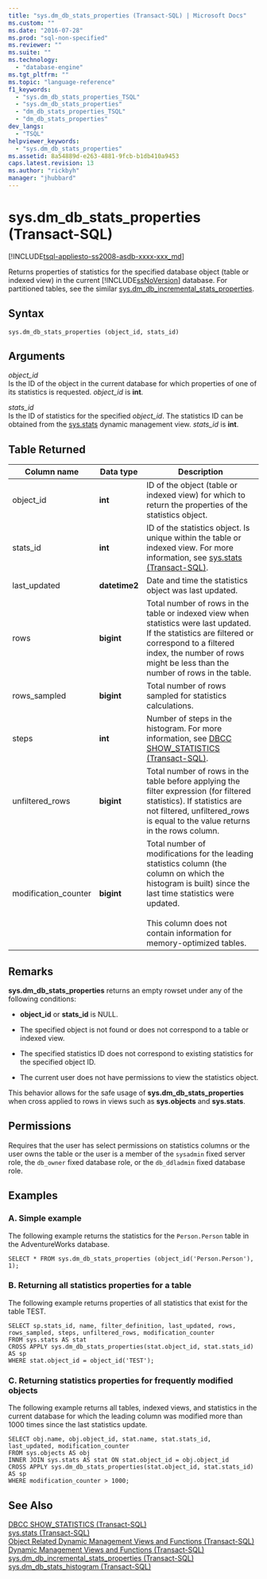 ```yaml
---
title: "sys.dm_db_stats_properties (Transact-SQL) | Microsoft Docs"
ms.custom: ""
ms.date: "2016-07-28"
ms.prod: "sql-non-specified"
ms.reviewer: ""
ms.suite: ""
ms.technology: 
  - "database-engine"
ms.tgt_pltfrm: ""
ms.topic: "language-reference"
f1_keywords: 
  - "sys.dm_db_stats_properties_TSQL"
  - "sys.dm_db_stats_properties"
  - "dm_db_stats_properties_TSQL"
  - "dm_db_stats_properties"
dev_langs: 
  - "TSQL"
helpviewer_keywords: 
  - "sys.dm_db_stats_properties"
ms.assetid: 8a54889d-e263-4881-9fcb-b1db410a9453
caps.latest.revision: 13
ms.author: "rickbyh"
manager: "jhubbard"
---
```

# sys.dm_db_stats_properties (Transact-SQL)
[!INCLUDE[tsql-appliesto-ss2008-asdb-xxxx-xxx_md](../../../relational-databases/import-export/includes/tsql-appliesto-ss2008-asdb-xxxx-xxx-md.md)]

  Returns properties of statistics for the specified database object (table or indexed view) in the current [!INCLUDE[ssNoVersion](../../../advanced-analytics/r-services/includes/ssnoversion-md.md)] database. For partitioned tables, see the similar [sys.dm_db_incremental_stats_properties](../../../relational-databases/reference/system-dynamic-management-views/sys.dm-db-incremental-stats-properties-transact-sql.md). 
  
 
## Syntax  
  
```  
sys.dm_db_stats_properties (object_id, stats_id)  
```  
  
## Arguments  
 *object_id*  
 Is the ID of the object in the current database for which properties of one of its statistics is requested. *object_id* is **int**.  
  
 *stats_id*  
 Is the ID of statistics for the specified *object_id*. The statistics ID can be obtained from the [sys.stats](../../../relational-databases/reference/system-catalog-views/sys.stats-transact-sql.md) dynamic management view. *stats_id* is **int**.  
  
## Table Returned  
  
|Column name|Data type|Description|  
|-----------------|---------------|-----------------|  
|object_id|**int**|ID of the object (table or indexed view) for which to return the properties of the statistics object.|  
|stats_id|**int**|ID of the statistics object. Is unique within the table or indexed view. For more information, see [sys.stats &#40;Transact-SQL&#41;](../../../relational-databases/reference/system-catalog-views/sys.stats-transact-sql.md).|  
|last_updated|**datetime2**|Date and time the statistics object was last updated.|  
|rows|**bigint**|Total number of rows in the table or indexed view when statistics were last updated. If the statistics are filtered or correspond to a filtered index, the number of rows might be less than the number of rows in the table.|  
|rows_sampled|**bigint**|Total number of rows sampled for statistics calculations.|  
|steps|**int**|Number of steps in the histogram. For more information, see [DBCC SHOW_STATISTICS &#40;Transact-SQL&#41;](../../../t-sql/database-console-commands/dbcc-show-statistics-transact-sql.md).|  
|unfiltered_rows|**bigint**|Total number of rows in the table before applying the filter expression (for filtered statistics). If statistics are not filtered, unfiltered_rows is equal to the value returns in the rows column.|  
|modification_counter|**bigint**|Total number of modifications for the leading statistics column (the column on which the histogram is built) since the last time statistics were updated.<br /><br /> This column does not contain information for memory-optimized tables.|  
  
## Remarks  
 **sys.dm_db_stats_properties** returns an empty rowset under any of the following conditions:  
  
-   **object_id** or **stats_id** is NULL.  
  
-   The specified object is not found or does not correspond to a table or indexed view.  
  
-   The specified statistics ID does not correspond to existing statistics for the specified object ID.  
  
-   The current user does not have permissions to view the statistics object.  
  
 This behavior allows for the safe usage of **sys.dm_db_stats_properties** when cross applied to rows in views such as **sys.objects** and **sys.stats**.  
  
## Permissions  
 Requires that the user has select permissions on statistics columns or the user owns the table or the user is a member of the `sysadmin` fixed server role, the `db_owner` fixed database role, or the `db_ddladmin` fixed database role.  
  
## Examples  

### A. Simple example
The following example returns the statistics for the `Person.Person` table in the AdventureWorks database.

```
SELECT * FROM sys.dm_db_stats_properties (object_id('Person.Person'), 1);
``` 
  
### B. Returning all statistics properties for a table  
 The following example returns properties of all statistics that exist for the table TEST.  
  
```  
SELECT sp.stats_id, name, filter_definition, last_updated, rows, rows_sampled, steps, unfiltered_rows, modification_counter   
FROM sys.stats AS stat   
CROSS APPLY sys.dm_db_stats_properties(stat.object_id, stat.stats_id) AS sp  
WHERE stat.object_id = object_id('TEST');  
```  
  
### C. Returning statistics properties for frequently modified objects  
 The following example returns all tables, indexed views, and statistics in the current database for which the leading column was modified more than 1000 times since the last statistics update.  
  
```  
SELECT obj.name, obj.object_id, stat.name, stat.stats_id, last_updated, modification_counter  
FROM sys.objects AS obj   
INNER JOIN sys.stats AS stat ON stat.object_id = obj.object_id  
CROSS APPLY sys.dm_db_stats_properties(stat.object_id, stat.stats_id) AS sp  
WHERE modification_counter > 1000;  
```  
  
## See Also  
 [DBCC SHOW_STATISTICS &#40;Transact-SQL&#41;](../../../t-sql/database-console-commands/dbcc-show-statistics-transact-sql.md)   
 [sys.stats &#40;Transact-SQL&#41;](../../../relational-databases/reference/system-catalog-views/sys.stats-transact-sql.md)   
 [Object Related Dynamic Management Views and Functions &#40;Transact-SQL&#41;](../../../relational-databases/reference/system-dynamic-management-views/object-related-dynamic-management-views-and-functions-transact-sql.md)   
 [Dynamic Management Views and Functions &#40;Transact-SQL&#41;](../Topic/Dynamic%20Management%20Views%20and%20Functions%20\(Transact-SQL\).md)  
 [sys.dm_db_incremental_stats_properties (Transact-SQL)](../../../relational-databases/reference/system-dynamic-management-views/sys.dm-db-incremental-stats-properties-transact-sql.md)  
 [sys.dm_db_stats_histogram (Transact-SQL)](../../../relational-databases/reference/system-dynamic-management-views/sys.dm-db-stats-histogram-transact-sql.md) 
  
